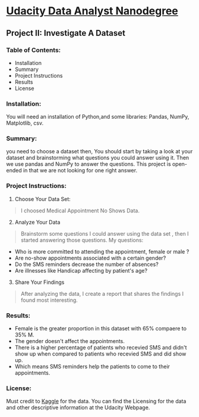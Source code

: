 # **[Udacity Data Analyst Nanodegree](https://www.udacity.com/course/data-analyst-nanodegree--nd002)**
## **Project II: Investigate A Dataset**
### Table of Contents:
- Installation
- Summary
- Project Instructions
- Results
- License
### Installation:
You will need an installation of Python,and some libraries: Pandas, NumPy, Matplotlib, csv.
### Summary:
you need to choose a dataset then, You should start by taking a look at your dataset and brainstorming what questions you could answer using it. Then we use pandas and NumPy to answer the questions. This project is open-ended in that we are not looking for one right answer.
### Project Instructions:
1. Choose Your Data Set:
> I choosed Medical Appointment No Shows Data.
2. Analyze Your Data
> Brainstorm some questions I could answer using the data set , then I started answering those questions.
My questions:
- Who is more committed to attending the appointment, female or male ?
- Are no-show appointments associated with a certain gender?
- Do the SMS reminders decrease the number of absences?
- Are illnesses like Handicap affecting by patient's age?
3. Share Your Findings
> After analyzing the data, I create a report that shares the findings I found most interesting.
### Results:
- Female is the greater proportion in this dataset with 65% compaere to 35% M.
-  The gender doesn't affect the appointments.
-  There is a higher percentage of patients who recevied SMS and didn't show up when compared to patients who recevied SMS and did show up.
-  Which means SMS reminders help the patients to come to their appointments.
### License:
Must credit to [Kaggle](https://www.kaggle.com/joniarroba/noshowappointments) for the data. You can find the Licensing for the data and other descriptive information at the Udacity Webpage.
